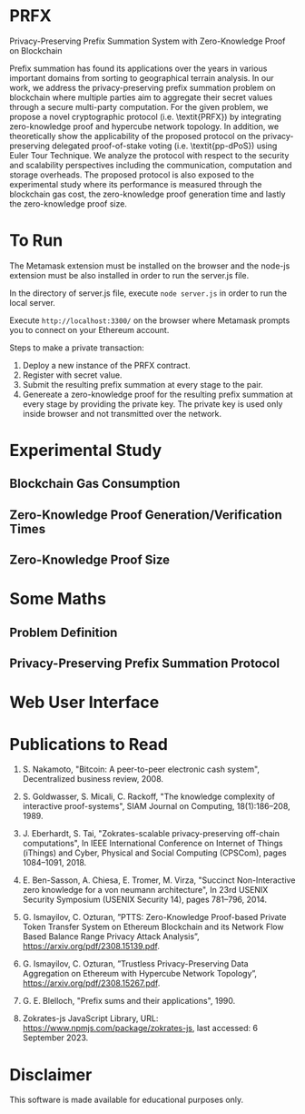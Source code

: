 # PRFX
Privacy-Preserving Prefix Summation System with Zero-Knowledge Proof on Blockchain

Prefix summation has found its applications over the years in various important domains from sorting to geographical terrain analysis. In our work, we address the privacy-preserving prefix summation problem on blockchain where multiple parties aim to aggregate their secret values through a secure multi-party computation. For the given problem, we propose a novel cryptographic protocol (i.e. \textit{PRFX}) by integrating zero-knowledge proof and hypercube network topology. In addition, we theoretically show the applicability of the proposed protocol on the privacy-preserving delegated proof-of-stake voting (i.e. \textit{pp-dPoS}) using Euler Tour Technique. We analyze the protocol with respect to the security and scalability perspectives including the communication, computation and storage overheads. The proposed protocol is also exposed to the experimental study where its performance is measured through the blockchain gas cost, the zero-knowledge proof generation time and lastly the zero-knowledge proof size. 

# To Run 

The Metamask extension must be installed on the browser and the node-js extension must be also installed in order to run the server.js file.

In the directory of server.js file, execute ```node server.js``` in order to run the local server.

Execute ```http://localhost:3300/``` on the browser where Metamask prompts you to connect on your Ethereum account.

Steps to make a private transaction:

1. Deploy a new instance of the PRFX contract.
2. Register with secret value.
3. Submit the resulting prefix summation at every stage to the pair.
4. Genereate a zero-knowledge proof for the resulting prefix summation at every stage by providing the private key. The private key is used only inside browser and not transmitted over the network.

# Experimental Study

## Blockchain Gas Consumption

## Zero-Knowledge Proof Generation/Verification Times

## Zero-Knowledge Proof Size

# Some Maths

## Problem Definition

## Privacy-Preserving Prefix Summation Protocol

# Web User Interface


# Publications to Read

1. S. Nakamoto, "Bitcoin: A peer-to-peer electronic cash system", Decentralized business review, 2008.

2. S. Goldwasser, S. Micali, C. Rackoff, "The knowledge complexity of interactive proof-systems", SIAM Journal on Computing, 18(1):186–208, 1989.

3. J. Eberhardt, S. Tai, "Zokrates-scalable privacy-preserving off-chain computations", In IEEE International Conference on Internet of Things (iThings) and Cyber, Physical and Social Computing (CPSCom), pages 1084–1091, 2018.

4. E. Ben-Sasson, A. Chiesa, E. Tromer, M. Virza, "Succinct Non-Interactive zero knowledge for a von neumann architecture", In 23rd USENIX Security Symposium (USENIX Security 14), pages 781–796, 2014.

5. G. Ismayilov, C. Ozturan, ”PTTS: Zero-Knowledge Proof-based Private Token Transfer System on Ethereum Blockchain and its Network Flow Based Balance Range Privacy Attack Analysis”, https://arxiv.org/pdf/2308.15139.pdf.

6. G. Ismayilov, C. Ozturan, ”Trustless Privacy-Preserving Data Aggregation on Ethereum with Hypercube Network Topology”, https://arxiv.org/pdf/2308.15267.pdf.

7. G. E. Blelloch, "Prefix sums and their applications", 1990.

8. Zokrates-js JavaScript Library, URL: https://www.npmjs.com/package/zokrates-js, last accessed: 6 September 2023.

# Disclaimer

This software is made available for educational purposes only.




